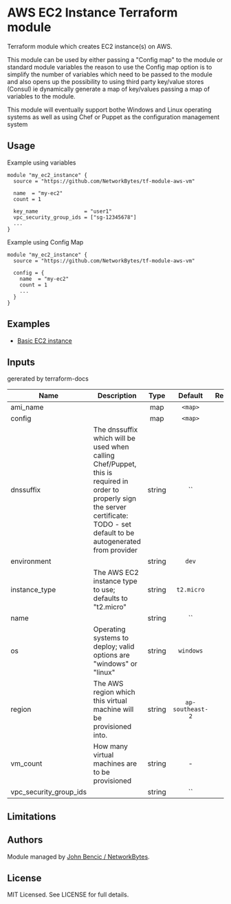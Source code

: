 AWS EC2 Instance Terraform module
=================================

Terraform module which creates EC2 instance(s) on AWS.

This module can be used by either passing a "Config map" to the module or standard module variables
the reason to use the Config map option is to simplify the number of variables which need to be passed to the module and also opens up the possibility to using third party key/value stores (Consul) ie dynamically generate a map of key/values passing a map of variables to the module.

This module will eventually support bothe Windows and Linux operating systems as well as using Chef or Puppet as the configuration management system 

Usage
-----


Example using variables
```hcl
module "my_ec2_instance" {
  source = "https://github.com/NetworkBytes/tf-module-aws-vm"

  name  = "my-ec2"
  count = 1
  
  key_name               = "user1"
  vpc_security_group_ids = ["sg-12345678"]
  ...
}
```


Example using Config Map
```hcl
module "my_ec2_instance" {
  source = "https://github.com/NetworkBytes/tf-module-aws-vm"
  
  config = {
    name  = "my-ec2"
    count = 1
    ...
  }
}
```


Examples
--------

* [Basic EC2 instance](https://github.com/NewtorkBytes/tf-module-aws-vm/tree/master/examples/basic)

Inputs
---------
gererated by terraform-docs

| Name | Description | Type | Default | Required |
|------|-------------|:----:|:-----:|:-----:|
| ami_name |  | map | `<map>` | no |
| config |  | map | `<map>` | no |
| dnssuffix | The dnssuffix which will be used when calling Chef/Puppet, this is required in order to properly sign the server certificate: TODO - set default to be autogenerated from provider | string | `` | no |
| environment |  | string | `dev` | no |
| instance_type | The AWS EC2 instance type to use; defaults to "t2.micro" | string | `t2.micro` | no |
| name |  | string | `` | no |
| os | Operating systems to deploy; valid options are "windows" or "linux" | string | `windows` | no |
| region | The AWS region which this virtual machine will be provisioned into. | string | `ap-southeast-2` | no |
| vm_count | How many virtual machines are to be provisioned | string | - | yes |
| vpc_security_group_ids |  | string | `` | no |


Limitations
-----------


Authors
-------

Module managed by [John Bencic / NetworkBytes](https://github.com/NetworkBytes).
  
License
-------

MIT Licensed. See LICENSE for full details.

